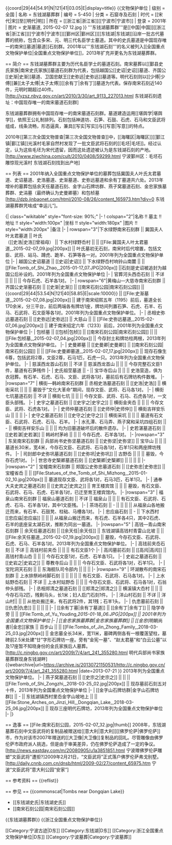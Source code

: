 {{coord|29|44|54.91|N|121|41|03.05|E|display=title}}
{{文物保护单位
| 级别 = 全国
| 名称 = 东钱湖墓葬群
| 编号 = 5-450
| 分类 = 石窟寺及石刻
| 时代 = [[宋代|宋]]至[[明代|明]]
| 所在 = [[浙江省|浙江省]][[宁波市|宁波市]]
| 登录 = 2001年
| 图片 = 史渐墓道, 2015-02-07 12.jpg
}}
'''东钱湖墓葬群'''是[[中国|中国]][[浙江省|浙江省]][[宁波市|宁波市]][[鄞州区|鄞州区]][[东钱湖|东钱湖]]沿岸一批古代墓葬的统称，包含众多宋、元、明三代名臣学士墓道。其中的史氏墓道是中国现存唯一的南宋[[墓道|墓道]]石刻群。2001年以'''东钱湖石刻'''的名义被列入[[全国重点文物保护单位|全国重点文物保护单位]]，2013年扩充并更名为东钱湖墓葬群。

== 简介 ==
东钱湖墓葬群主要为历代名臣学士的墓道石刻。南宋墓葬以[[鄞县史氏家族|南宋史氏家族]]墓道石刻群为代表，包括越国公[[史诏|史诏]]墓道、齐国公[[史渐|史渐]]墓道、卫国忠献王[[史弥远|史弥远]]墓道等。明代石刻则以[[少傅|少傅]]兼[[太子太傅|太子太傅]][[余有丁|余有丁]]墓道为代表。保存南宋石刻近140件，元明时期超过40件。<ref name="遗址">[http://yzsz.nbyz.gov.cn/art/2010/3/30/art_9113_227013.html 东钱湖石刻遗址：中国现存唯一的南宋墓道石刻群]</ref>

东钱湖墓葬群拥有中国现存唯一的南宋墓道石刻群。墓道建造运用[[堪舆学|堪舆学]]，依照王公礼制排列。石刻包括神道坊、石笋、石鼓、石虎、石马和文臣武将组成，线条流畅，形态逼真，兼具[[写实|写实]]与[[写意|写意]]的特点。<ref name="遗址" />

2010年[[第三次全国文物普查|第三次全国文物普查]]中，[[海曙区|海曙区]][[鄞江镇|鄞江镇]]光溪村毛家自然村发现了一批文臣武将石刻的[[毛坯|毛坯]]。经过认定，认为这些毛坯为宋代遗留，因而这处遗迹被认为是东钱湖石刻的产地。<ref>[http://www.zjwchina.com/cult/2010/0408/59299.html 宁波鄞州区：毛坯石雕惊现光溪村 东钱湖石刻找到出产地]</ref>

== 列表 ==
2001年纳入全国重点文物保护单位的墓葬包括冀国夫人叶氏太君墓道、史诏墓道、史浩墓道、史渐墓道、史弥远墓道和余有丁墓道共六处。2013年增补的墓葬包括余天任墓道石刻、金字山石牌坊群、燕子窝墓道石刻、金忠家族墓葬群、史涓墓（最终确认为史曼卿墓）和包桢墓<ref>[http://dzb.jinbaonet.com/html/2010-08/26/content_165973.htm?div=0 东钱湖墓葬群凭啥成“幸运儿”]</ref>。

{| class="wikitable" style="font-size: 90%;"
|-
! colspan="2"|名称 !! 墓主 !! 地址  !! style="width:100px" |坐标 !! style="width:180px" |图片 !! style="width:200px" |备注 
|-
| rowspan="3"|下水绿野南宋石刻群 || 冀国夫人叶太君墓道 || 叶氏<br />（[[史浩|史浩]]曾祖母） || 下水村绿野岙村 ||  || [[File:冀国夫人叶太君墓道,_2015-02-07_09.jpg|200px]] || 叶氏墓初无石刻，南宋时后代增置，包括文臣、武将、站马、蹲虎、跪羊、石笋等各一对。2001年列为全国重点文物保护单位
|-
| 越国公史诏墓道 || [[史诏|史诏]] || 下水绿野岙村响铃山南麓 ||  || [[File:Tomb_of_Shi_Zhao,_2015-01-17_07.JPG|200px]] ||石刻是史诏被追封为越国公后补设的。2001年列为全国重点文物保护单位
|-
| 官葬河头西岙石刻 || 不详 ||  ||  ||  || 今存石虎、石羊各1对。
|-
| rowspan="6"|黄梅山—大慈寺南宋石刻群 || 齐国公史渐墓石刻 || [[史渐|史渐]] || [[南宋石刻公园|南宋石刻公园]] || {{coord|29|44|53.54|N|121|40|58.85|E|scale:10000}} || [[File:史渐墓道,_2015-02-07_08.jpg|200px]] || 建于南宋绍熙五年（1195）前后，墓道全长170余米，分三平台，前后两端各有牌坊1座，牌坊间列置石笋、石虎、石羊、石马、石武将、石文臣等各1对。2001年列为全国重点文物保护单位。
|-
| 丞相史弥远墓道石刻 || [[史弥远|史弥远]] || 大慈山 ||  || [[File:史弥远墓道,_2015-02-07_06.jpg|200px]] || 建于南宋绍定六年（1233）前后，2001年列为全国重点文物保护单位
|-
| 包桢墓 || [[包桢|包桢]] || [[南宋石刻公园|南宋石刻公园]] ||  || [[File:包桢墓,_2015-02-07_04.jpg|200px]] || 今存封土和牌坊柱两根，2013年列为全国重点文物保护单位。
|-
| 史曼卿墓 || [[史曼卿|史曼卿]] || [[南宋石刻公园|南宋石刻公园]] ||  || [[File:史曼卿墓道,_2015-02-07_17.jpg|200px]] || 现存石像生6尊，包括武将2尊，文臣2尊，石马1匹，石虎一只。2013年列为全国重点文物保护单位。
|-
| 慈溪西龙首山石刻 || 不详 || 慈溪西龙首山 ||  ||  || 今存完整石文臣1件，墓道有石笋残件
|-
| 史氏祖茔墓道 || - || 宝华寺后山 ||  ||  || 史浩营造，俱为衣冠葬。有石羊、石虎、石马、文臣、武将各1对，墓前后有石牌坊构件数堆。
|-
|rowspan="7" | 横街—韩岭南宋石刻群 || 丞相史浩墓道石刻 || [[史浩|史浩]] || 横街采坑 ||  ||  || 墓毁于“文化大革命”期间，现存文臣、武将、石马各1对。
|-
| 横街七坑墓道石刻 || 不详 || 横街七坑 ||  ||  || 今存文臣、武将、石马、石虎各1对，一文臣头部残。
|-
| 史宇之墓道石刻 || [[史宇之|史宇之]] || 横街金夹岙 ||  ||  || 今存文臣、武将、石虎各1对。
|-
| 史师仲墓道石刻 || [[史师仲|史师仲]] || 横街吉祥安乐山 ||  ||  || 
|-
| 史守之墓道石刻 || [[史守之|史守之]] || 横街采坑 ||  ||  || 墓道有石文臣、石武将、石虎、石马、石羊。
|-
| 水孔潭、石马弄、燕子窝和采坑四组石刻 || - || 横街吉祥安乐山 ||  ||  || 均为旧墓道破坏后的散件遗存。
|-
| 史若湛墓道石刻 || [[史若湛|史若湛]] || 韩岭村茅岭 ||  ||  || 今存石虎、石羊各1对。
|-
|rowspan="3" | 东吴南宋石刻群 || 兵部尚书史弥坚墓道石刻 || [[史弥坚|史弥坚]] || 宝华山 ||  ||  || 墓道长30米，宽4米，今存石文臣、石武将、石马各1对，石羊1只和两座牌坊残件。
|-
| 司封郎中史弥巩墓道石刻 || [[史弥巩|史弥巩]] || 古野岙 ||  ||  || 墓毁，今存石虎1对。
|-
| 世忠寺史榘卿墓道石刻 || [[史榘卿|史榘卿]] ||  ||  ||  || 
|-
|rowspan="2" | 宝幢南宋石刻群 || 郑国公史弥忠墓道石刻 || [[史弥忠|史弥忠]] || 宝幢省岙 ||  || [[File:Statues_of_the_Tomb_of_Shi_Mizhong,_2015-01-02_10.jpg|200px]] || 墓道现存文臣、武将各1对，石马3匹，石羊1只。
|-
| 通奉大夫史宾之墓道石刻 || [[史宾之|史宾之]] || 育王楼宾馆 ||  ||  || 墓毁，有石文臣、石武将、石马、石虎、石羊各1对，已迁至育王楼宾馆内。
|-
|rowspan="3" | 福泉山南宋石刻群 || 福泉山墓道石刻 || 不详 || 福泉山 ||  ||  || 有石文臣、石武将、石虎、石马、石羊各1对，其中1文臣残。
|-
| 茶场石刻 || - ||  ||  ||  || 从福泉山各地搬迁而来，有石羊、石鼓凳、柱础、马槽各1对。
|-
| 忠应庙石刻 || - || 下水西村[[忠应庙|忠应庙]] ||  ||  || 从福泉山搬迁而来，有石虎、石羊各4只，其中2石虎、石羊的底座呈太湖石状，推断为同出一墓道。
|-
|rowspan="5" | 高钱—青山南宋石刻群 || 余天任墓道石刻 || [[余天任|余天任]] || 东钱湖镇高钱村青雷山北坡 ||  || [[File:余天任墓道,_2015-02-07_19.jpg|200px]] || 墓毁，今存石文臣、石武将、石虎、石马、石羊各1对。2013年列为全国重点文物保护单位。
|-
| 高钱前夹岙石刻 || 不详 || 高钱村前夹岙 ||  ||  ||  有石文臣1个
|-
| 高闶墓前石刻 || [[高闶|高闶]] || 高钱村青山岙 ||  ||  || 今存石文臣1对，石虎、石羊各1只。
|-
| 史岩之墓道石刻 || [[史岩之|史岩之]] || 尊教寺后山 ||  ||  || 今存石文臣、石武将各1对，石羊1只。
|-
| 宝陀洞天石刻 ||  || 东海舰队司令部内 ||  ||  || 
|-
|rowspan="9" | 环湖散布的南宋石刻群 || 上水排祭岭岭脚石刻 ||  ||  ||  ||  || 有石文臣、石武将、石马各1对。
|-
| 上水姑野岙石刻 || 不详 || 上水村姑野岙 ||  ||  || 今存石文臣、石武将、石马各1对，石翁仲头部残。
|-
| 丞相郑清之墓道石刻 || [[郑清之|郑清之]] || 横溪镇大岙村 ||  ||  || 今存石马2匹，残剩马头，长1米；妇人启门石刻1件。
|-
| 洋山村石刻 || 不详 || 洋山村||  ||  || 从他处搬迁来，有石武将2件，其1残；石羊1头。
|-
| 仇悆墓前石刻 || [[仇悆|仇悆]] ||  ||  ||  || 
|-
| [[余有丁墓|余有丁墓道]] || [[余有丁|余有丁]] || 隐学寺旁 ||  || [[File:Tomb_of_Yu_Youding,_2015-01-18_06.JPG|200px]] || 2001年列为全国重点文物保护单位
|-
| [[金忠家族墓葬群|金忠家族墓葬群]] || [[金忠_(明朝尚書)|金忠]]家族 || 百步山 ||  || [[File:Tombs_of_Jin_Zhong_Family,_2018-03-25_03.jpg|200px]] || 金忠墓全长34米，宽11米，墓碑两侧各有一根覆莲望柱，墓碑前2.5米处建“廿”字形石牌坊一座。旁有“金宪一墓”、“赵太君墓”和“白云公墓”以及17座暂不知晓身份的金氏家族后人墓葬。<ref>[http://c.ningbo.gov.cn/art/2009/7/4/art_241_355280.html 明代兵部尚书家族墓葬群现身东钱湖畔] {{webarchive|url=https://archive.is/20130721150531/http://c.ningbo.gov.cn/art/2009/7/4/art_241_355280.html |date=2013-07-21 }}</ref> 2013年列为全国重点文物保护单位。
|-
| 燕子窝墓道石刻 || [[史宗之|史宗之]] ||  ||  || [[File:Tomb_of_Shi_Zongzhi,_2018-03-25_02.jpg|200px]] || 现存墓前石刻五对十件，2013年列为全国重点文物保护单位
|-
| [[金字山石牌坊群|金字山石牌坊群]] || - || 东钱湖镇西村里岙金字山坡地上 ||  || [[File:Stone_Arches_on_Jinzi_Hill,_Dongqian_Lake,_2018-03-25_06.jpg|200px]] || 现存三座明代石牌坊，2013年列为全国重点文物保护单位
|-
|}

== 逸事 ==
[[File:南宋石刻公园，2015-02-07_32.jpg|thumb]]
2008年，东钱湖墓葬石刻中文臣武将的复制品被赠送给[[意大利|意大利]][[佛罗伦萨|佛罗伦萨]]市，作为对该市2007年赠送的[[大卫像|大卫像]]复制品的回礼。尽管雕像由佛罗伦萨市政府派人挑选，但是由于审美差异，仍在佛罗伦萨造成了一定的争议。<ref>[http://news.eastday.com/m/20080905/u1a3851851.html 宁波赠佛罗伦萨雕塑"文臣武将"遭拒?]</ref>2009年2月21日，“文臣武将”正式落户佛罗伦萨弗戈别墅。<ref>[http://daily.cnnb.com.cn/dnsb/html/2009-02/27/content_65975.htm 宁波“文臣武将”意大利公园“安家”]</ref>

== 参考资料 ==
{{reflist}}

== 参见 ==
{{commonscat|Tombs near Dongqian Lake}}
* [[东钱湖史氏|东钱湖史氏]]
* [[南宋石刻公园|南宋石刻公园]]

{{东钱湖墓葬群}}
{{浙江全国重点文物保护单位}}

[[Category:宁波古迹|D东]]
[[Category:东钱湖|D东]]
[[Category:浙江全国重点文物保护单位|D东]]
[[Category:宁波墓葬|Category:宁波墓葬]]